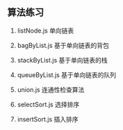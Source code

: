 ## 算法练习

1. listNode.js 单向链表
2. bagByList.js 基于单向链表的背包
3. stackByList.js 基于单向链表的栈
4. queueByList.js 基于单向链表的队列

5. union.js 连通性检查算法

6. selectSort.js 选择排序
7. insertSort.js 插入排序
